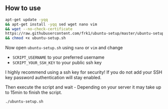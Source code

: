 ## How to use

```sh
apt-get update -yqq                                                        \
&& apt-get install -yqq sed wget nano vim                                  \
&& wget --no-check-certificate                                             \
https://raw.githubusercontent.com/frk1/ubuntu-setup/master/ubuntu-setup.sh \
&& chmod +x ubuntu-setup.sh                                                \
```

Now open `ubuntu-setup.sh` using `nano` or `vim` and change
* `SCRIPT_USERNAME` to your preferred username
* `SCRIPT_YOUR_SSH_KEY` to your public ssh key

I highly recommend using a ssh key for security! If you do not add your SSH key password authentication will stay enabled.

Then execute the script and wait - Depending on your server it may take up to 15min to finish the script.

```sh
./ubuntu-setup.sh
```

